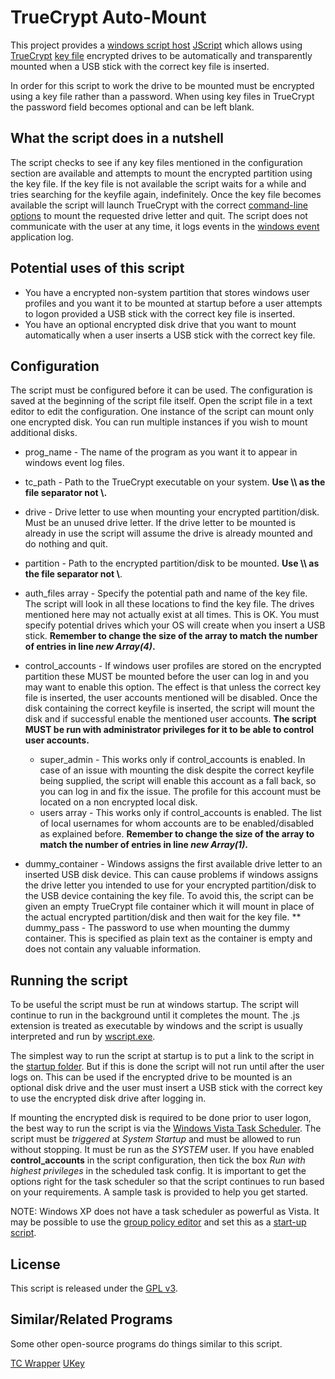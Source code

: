 TrueCrypt Auto-Mount
====================


This project provides a [windows script host](http://msdn.microsoft.com/en-us/library/9bbdkx3k%28VS.85%29.aspx) [JScript](http://msdn.microsoft.com/en-us/library/hbxc2t98%28VS.85%29.aspx) which allows using [TrueCrypt](http://www.truecrypt.org/) [key file](http://www.truecrypt.org/docs/?s=keyfiles) encrypted drives to be automatically and transparently mounted when a USB stick with the correct key file is inserted.

In order for this script to work the drive to be mounted must be encrypted using a key file rather than a password. When using key files in TrueCrypt the password field becomes optional and can be left blank.


What the script does in a nutshell
----------------------------------
The script checks to see if any key files mentioned in the configuration section are available and attempts to mount the encrypted partition using the key file. If the key file is not available the script waits for a while and tries searching for the keyfile again, indefinitely. Once the key file becomes available the script will launch TrueCrypt with the correct [command-line options](http://www.truecrypt.org/docs/command-line-usage) to mount the requested drive letter and quit. The script does not communicate with the user at any time, it logs events in the [windows event](http://windows.microsoft.com/en-us/windows-vista/What-information-appears-in-event-logs-Event-Viewer) application log.


Potential uses of this script
-----------------------------
- You have a encrypted non-system partition that stores windows user profiles and you want it to be mounted at startup before a user attempts to logon provided a USB stick with the correct key file is inserted.
- You have an optional encrypted disk drive that you want to mount automatically when a user inserts a USB stick with the correct key file.


Configuration
-------------
The script must be configured before it can be used. The configuration is saved at the beginning of the script file itself. Open the script file in a text editor to edit the configuration. One instance of the script can mount only one encrypted disk. You can run multiple instances if you wish to mount additional disks.

* prog_name - The name of the program as you want it to appear in windows event log files.
* tc_path - Path to the TrueCrypt executable on your system. **Use \\\\ as the file separator not \\.**
* drive - Drive letter to use when mounting your encrypted partition/disk. Must be an unused drive letter. If the drive letter to be mounted is already in use the script will assume the drive is already mounted and do nothing and quit.
* partition - Path to the encrypted partition/disk to be mounted. **Use \\\\ as the file separator not \\**.
* auth_files array - Specify the potential path and name of the key file. The script will look in all these locations to find the key file. The drives mentioned here may not actually exist at all times. This is OK. You must specify potential drives which your OS will create when you insert a USB stick. **Remember to change the size of the array to match the number of entries in line _new Array(4)_.**

* control_accounts - If windows user profiles are stored on the encrypted partition these MUST be mounted before the user can log in and you may want to enable this option. The effect is that unless the correct key file is inserted, the user accounts mentioned will be disabled. Once the disk containing the correct keyfile is inserted, the script will mount the disk and if successful enable the mentioned user accounts. **The script MUST be run with administrator privileges for it to be able to control user accounts.**
    * super_admin - This works only if control_accounts is enabled. In case of an issue with mounting the disk despite the correct keyfile being supplied, the script will enable this account as a fall back, so you can log in and fix the issue. The profile for this account must be located on a non encrypted local disk.
    * users array - This works only if control_accounts is enabled. The list of local usernames for whom accounts are to be enabled/disabled as explained before. **Remember to change the size of the array to match the number of entries in line _new Array(1)_.**

* dummy_container - Windows assigns the first available drive letter to an inserted USB disk device. This can cause problems if windows assigns the drive letter you intended to use for your encrypted partition/disk to the USB device containing the key file. To avoid this, the script can be given an empty TrueCrypt file container which it will mount in place of the actual encrypted partition/disk and then wait for the key file.
 ** dummy_pass - The password to use when mounting the dummy container. This is specified as plain text as the container is empty and does not contain any valuable information.


Running the script
------------------
To be useful the script must be run at windows startup. The script will continue to run in the background until it completes the mount. The .js extension is treated as executable by windows and the script is usually interpreted and run by [wscript.exe](http://support.microsoft.com/kb/232211).

The simplest way to run the script at startup is to put a link to the script in the [startup folder](http://windows.microsoft.com/en-US/windows7/Run-a-program-automatically-when-Windows-starts). But if this is done the script will not run until after the user logs on. This can be used if the encrypted drive to be mounted is an optional disk drive and the user must insert a USB stick with the correct key to use the encrypted disk drive after logging in.

If mounting the encrypted disk is required to be done prior to user logon, the best way to run the script is via the [Windows Vista Task Scheduler](http://windows.microsoft.com/en-US/windows-vista/Automate-tasks-with-Task-Scheduler-from-Windows-Vista-Inside-Out). The script must be _triggered_ at _System Startup_ and must be allowed to run without stopping. It must be run as the _SYSTEM_ user. If you have enabled **control_accounts** in the script configuration, then tick the box _Run with highest privileges_ in the scheduled task config. It is important to get the options right for the task scheduler so that the script continues to run based on your requirements. A sample task is provided to help you get started.

NOTE: Windows XP does not have a task scheduler as powerful as Vista. It may be possible to use the [group policy editor](http://support.microsoft.com/kb/307882) and set this as a [start-up script](http://support.microsoft.com/kb/198642).


License
-------
This script is released under the [GPL v3](https://www.gnu.org/licenses/gpl.html).


Similar/Related Programs
------------------------
Some other open-source programs do things similar to this script.

[TC Wrapper](http://sourceforge.net/projects/tc-wrapper/)
[UKey](http://sourceforge.net/projects/ukey/)
